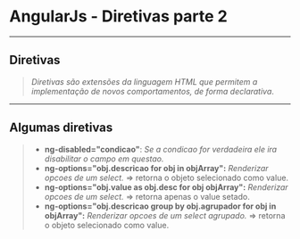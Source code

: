 # AngularJs - Diretivas parte 2

----

## Diretivas

> *Diretivas são extensões da linguagem HTML que permitem a implementação de novos comportamentos, de forma declarativa*.

----

## Algumas diretivas

> - **ng-disabled="condicao"**: *Se a condicao for verdadeira ele ira disabilitar o campo em questao.*
> - **ng-options="obj.descricao for obj in objArray":** *Renderizar opcoes de um select.* => retorna o objeto selecionado como value.
> - **ng-options="obj.value as obj.desc for obj objArray":** *Renderizar opcoes de um select.* => retorna apenas o value setado.
> - **ng-options="obj.descricao group by obj.agrupador for obj in objArray":** *Renderizar opcoes de um select agrupado.* => retorna o objeto selecionado como value.

